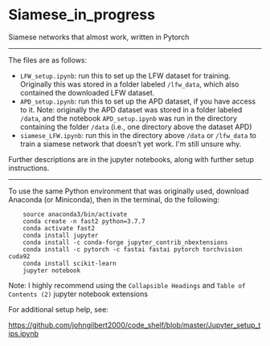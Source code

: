 # Siamese_in_progress
Siamese networks that almost work, written in Pytorch

<hr>

The files are as follows:

- `LFW_setup.ipynb`: run this to set up the LFW dataset for training. Originally this was stored in a folder labeled `/lfw_data`, which also contained the downloaded LFW dataset.
- `APD_setup.ipynb`: run this to set up the APD dataset, if you have access to it. Note: originally the APD dataset was stored in a folder labeled `/data`, and the notebook `APD_setup.ipynb` was run in the directory containing the folder `/data` (i.e., one directory above the dataset APD)
- `siamese_LFW.ipynb`: run this in the directory above `/data` or `/lfw_data` to train a siamese network that doesn't yet work. I'm still unsure why.

Further descriptions are in the jupyter notebooks, along with further setup instructions.

<hr>

To use the same Python environment that was originally used, download Anaconda (or Miniconda), then in the terminal, do the following:

```
    source anaconda3/bin/activate
    conda create -n fast2 python=3.7.7
    conda activate fast2
    conda install jupyter
    conda install -c conda-forge jupyter_contrib_nbextensions
    conda install -c pytorch -c fastai fastai pytorch torchvision cuda92
    conda install scikit-learn
    jupyter notebook
```
Note: I highly recommend using the `Collapsible Headings` and `Table of Contents (2)` jupyter notebook extensions

For additional setup help, see:

https://github.com/johngilbert2000/code_shelf/blob/master/Jupyter_setup_tips.ipynb


